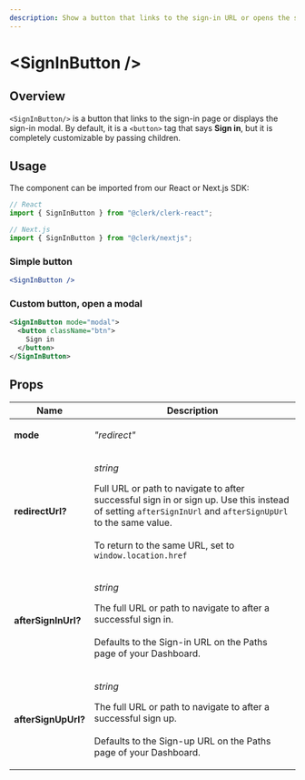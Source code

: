 ```yaml
---
description: Show a button that links to the sign-in URL or opens the sign-in modal
---
```


# \<SignInButton />

## Overview

`<SignInButton/>` is a button that links to the sign-in page or displays the sign-in modal. By default, it is a `<button>` tag that says **Sign in**, but it is completely customizable by passing children.

## Usage

The component can be imported from our React or Next.js SDK:

```javascript
// React
import { SignInButton } from "@clerk/clerk-react";

// Next.js
import { SignInButton } from "@clerk/nextjs";
```

### Simple button

```jsx
<SignInButton />
```

### Custom button, open a modal

```xml
<SignInButton mode="modal">
  <button className="btn">
    Sign in
  </button>
</SignInButton>
```

## Props

| Name                | Description                                                                                                                                                                                                                                                                             |
| ------------------- | --------------------------------------------------------------------------------------------------------------------------------------------------------------------------------------------------------------------------------------------------------------------------------------- |
| **mode**            | <p><em>"redirect" | "modal"</em></p><p>If mode is set to "redirect", the button will redirect to the sign-in page. If mode is set to "modal", the button will open a modal instead.<br><br>Defaults to "redirect"</p>                                                                   |
| **redirectUrl?**    | <p><em>string</em></p><p>Full URL or path to navigate to after successful sign in or sign up. Use this instead of setting <code>afterSignInUrl</code> and <code>afterSignUpUrl</code> to the same value.<br><br>To return to the same URL, set to <code>window.location.href</code></p> |
| **afterSignInUrl?** | <p><em>string</em></p><p>The full URL or path to navigate to after a successful sign in.<br><br>Defaults to the Sign-in URL on the Paths page of your Dashboard.</p>                                                                                                                    |
| **afterSignUpUrl?** | <p><em>string</em></p><p>The full URL or path to navigate to after a successful sign up.<br><br>Defaults to the Sign-up URL on the Paths page of your Dashboard.</p>                                                                                                                    |

